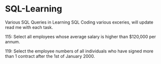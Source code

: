 # SQL-Learning
Various SQL Queries in Learning SQL
Coding various exceries, will update read me with each task.

115: Select all employees whose average salary is higher than $120,000 per annum.

119: Select the employee numbers of all individuals who have signed more than 1 contract after the 1st of January 2000.
